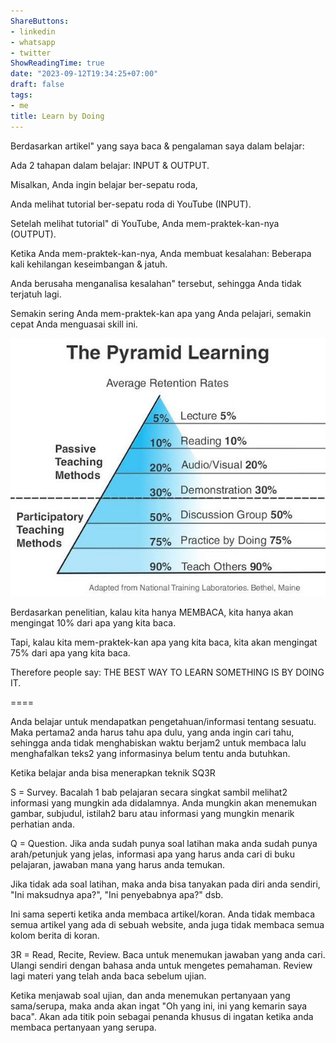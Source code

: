 ```yaml
---
ShareButtons:
- linkedin
- whatsapp
- twitter
ShowReadingTime: true
date: "2023-09-12T19:34:25+07:00"
draft: false
tags:
- me
title: Learn by Doing
---
```


Berdasarkan artikel" yang saya baca & pengalaman saya dalam belajar:

Ada 2 tahapan dalam belajar: INPUT & OUTPUT.

Misalkan, Anda ingin belajar ber-sepatu roda,

Anda melihat tutorial ber-sepatu roda di YouTube (INPUT).

Setelah melihat tutorial" di YouTube, Anda mem-praktek-kan-nya (OUTPUT).

Ketika Anda mem-praktek-kan-nya, Anda membuat kesalahan: Beberapa kali kehilangan keseimbangan & jatuh.

Anda berusaha menganalisa kesalahan" tersebut, sehingga Anda tidak terjatuh lagi.

Semakin sering Anda mem-praktek-kan apa yang Anda pelajari, semakin cepat Anda menguasai skill ini.

![learn-pyramid](learn-pyramid.jpeg)

Berdasarkan penelitian, kalau kita hanya MEMBACA, kita hanya akan mengingat 10% dari apa yang kita baca.

Tapi, kalau kita mem-praktek-kan apa yang kita baca, kita akan mengingat 75% dari apa yang kita baca.

Therefore people say: THE BEST WAY TO LEARN SOMETHING IS BY DOING IT.

====

Anda belajar untuk mendapatkan pengetahuan/informasi tentang sesuatu. Maka pertama2 anda harus tahu apa dulu, yang anda ingin cari tahu, sehingga anda tidak menghabiskan waktu berjam2 untuk membaca lalu menghafalkan teks2 yang informasinya belum tentu anda butuhkan.

Ketika belajar anda bisa menerapkan teknik SQ3R

S = Survey. Bacalah 1 bab pelajaran secara singkat sambil melihat2 informasi yang mungkin ada didalamnya. Anda mungkin akan menemukan gambar, subjudul, istilah2 baru atau informasi yang mungkin menarik perhatian anda.

Q = Question. Jika anda sudah punya soal latihan maka anda sudah punya arah/petunjuk yang jelas, informasi apa yang harus anda cari di buku pelajaran, jawaban mana yang harus anda temukan.

Jika tidak ada soal latihan, maka anda bisa tanyakan pada diri anda sendiri, "Ini maksudnya apa?", "Ini penyebabnya apa?" dsb.

Ini sama seperti ketika anda membaca artikel/koran. Anda tidak membaca semua artikel yang ada di sebuah website, anda juga tidak membaca semua kolom berita di koran.

3R = Read, Recite, Review.
Baca untuk menemukan jawaban yang anda cari.
Ulangi sendiri dengan bahasa anda untuk mengetes pemahaman.
Review lagi materi yang telah anda baca sebelum ujian.

Ketika menjawab soal ujian, dan anda menemukan pertanyaan yang sama/serupa, maka anda akan ingat "Oh yang ini, ini yang kemarin saya baca". Akan ada titik poin sebagai penanda khusus di ingatan ketika anda membaca pertanyaan yang serupa.